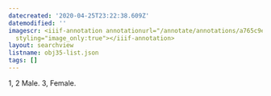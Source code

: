 ```yaml
---
datecreated: '2020-04-25T23:22:38.609Z'
datemodified: ''
imagescr: <iiif-annotation annotationurl="/annotate/annotations/a765c9ec-874b-11ea-9f9e-5254008afee6.json"
  styling="image_only:true"></iiif-annotation>
layout: searchview
listname: obj35-list.json
tags: []
---
```

1, 2 Male. 3, Female.